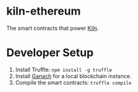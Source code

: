 # kiln-ethereum

The smart contracts that power [Kiln](https://github.com/FreekingDean/kiln).

# Developer Setup

1. Install Truffle: `npm install -g truffle`
1. Install [Ganach](https://truffleframework.com/ganache) for a local blockchain instance.
1. Compile the smart contracts: `truffle compile`

